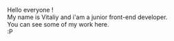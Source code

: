 Hello everyone !</br>
My name is Vitaliy and i'am a junior front-end developer.</br>
You can see some of my work here.</br>
:P

